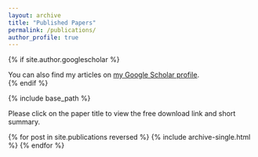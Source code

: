 ```yaml
---
layout: archive
title: "Published Papers"
permalink: /publications/
author_profile: true
---
```


{% if site.author.googlescholar %}
  <div class="wordwrap">You can also find my articles on <a href="{{site.author.googlescholar}}">my Google Scholar profile</a>.</div>
{% endif %}

{% include base_path %}

Please click on the paper title to view the free download link and short summary.

{% for post in site.publications reversed %}
  {% include archive-single.html %}
{% endfor %}

